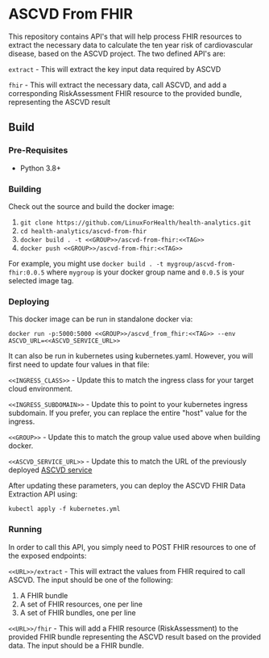 # ASCVD From FHIR

This repository contains API's that will help process FHIR resources to extract the necessary data to calculate the ten year risk of cardiovascular disease, based on the ASCVD project.  The two defined API's are:

`extract` - This will extract the key input data required by ASCVD

`fhir` - This will extract the necessary data, call ASCVD, and add a corresponding RiskAssessment FHIR resource to the provided bundle, representing the ASCVD result

## Build

### Pre-Requisites

- Python 3.8+

### Building

Check out the source and build the docker image:

1. `git clone https://github.com/LinuxForHealth/health-analytics.git`
1. `cd health-analytics/ascvd-from-fhir`
1. `docker build . -t <<GROUP>>/ascvd-from-fhir:<<TAG>>`
1. `docker push <<GROUP>>/ascvd-from-fhir:<<TAG>>`

For example, you might use `docker build . -t mygroup/ascvd-from-fhir:0.0.5` where
`mygroup` is your docker group name and `0.0.5` is your selected image tag.

### Deploying

This docker image can be run in standalone docker via:

`docker run -p:5000:5000 <<GROUP>>/ascvd_from_fhir:<<TAG>> --env ASCVD_URL=<<ASCVD_SERVICE_URL>>`

It can also be run in kubernetes using kubernetes.yaml.  However, you will first need to update four values in that file:

`<<INGRESS_CLASS>>` - Update this to match the ingress class for your target cloud environment.

`<<INGRESS_SUBDOMAIN>>` - Update this to point to your kubernetes ingress subdomain.  If you prefer, you can replace the entire "host" value for the ingress.

`<<GROUP>>` - Update this to match the group value used above when building docker.

`<<ASCVD_SERVICE_URL>>` - Update this to match the URL of the previously deployed [ASCVD service](../ascvd)

After updating these parameters, you can deploy the ASCVD FHIR Data Extraction API using:

`kubectl apply -f kubernetes.yml`


### Running

In order to call this API, you simply need to POST FHIR resources to one of the exposed endpoints:

`<<URL>>/extract` - This will extract the values from FHIR required to call ASCVD. The input should be one of the following:
1. A FHIR bundle
1. A set of FHIR resources, one per line
1. A set of FHIR bundles, one per line


`<<URL>>/fhir` - This will add a FHIR resource (RiskAssessment) to the provided FHIR bundle representing the ASCVD result based on the provided data.  The input should be a FHIR bundle.
